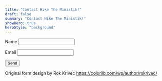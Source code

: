 ```yaml
---
title: "Contact Hike The Ministik!"
draft: false
summary: "Contact Hike The Ministik!"
showHero: true
heroStyle: "background"
---
```


<form name="contact" netlify>
  <p>
    <label>Name <input type="text" name="name" /></label>
  </p>
  <p>
    <label>Email <input type="email" name="email" /></label>
  </p>
  <p>
    <button type="submit">Send</button>
  </p>
</form>

Original form design by Rok Krivec
https://colorlib.com/wp/author/rokrivec/